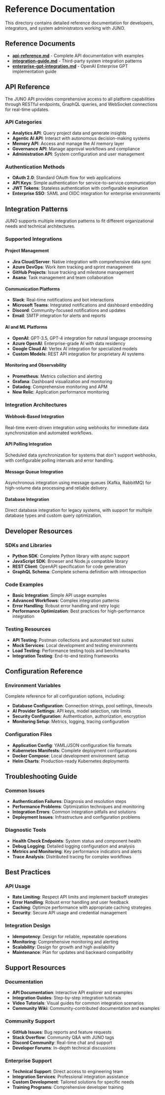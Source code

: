 # Reference Documentation

This directory contains detailed reference documentation for developers, integrators, and system administrators working with JUNO.

## Reference Documents

- **[api-reference.md](./api-reference.md)** - Complete API documentation with examples
- **[integration-guide.md](./integration-guide.md)** - Third-party system integration patterns
- **[enterprise-gpt-integration.md](./enterprise-gpt-integration.md)** - OpenAI Enterprise GPT implementation guide

## API Reference

The JUNO API provides comprehensive access to all platform capabilities through RESTful endpoints, GraphQL queries, and WebSocket connections for real-time updates.

### API Categories

- **Analytics API**: Query project data and generate insights
- **Agentic AI API**: Interact with autonomous decision-making systems
- **Memory API**: Access and manage the AI memory layer
- **Governance API**: Manage approval workflows and compliance
- **Administration API**: System configuration and user management

### Authentication Methods

- **OAuth 2.0**: Standard OAuth flow for web applications
- **API Keys**: Simple authentication for service-to-service communication
- **JWT Tokens**: Stateless authentication with configurable expiration
- **Enterprise SSO**: SAML and OIDC integration for enterprise environments

## Integration Patterns

JUNO supports multiple integration patterns to fit different organizational needs and technical architectures.

### Supported Integrations

#### Project Management
- **Jira Cloud/Server**: Native integration with comprehensive data sync
- **Azure DevOps**: Work item tracking and sprint management
- **GitHub Projects**: Issue tracking and milestone management
- **Asana**: Task management and team collaboration

#### Communication Platforms
- **Slack**: Real-time notifications and bot interactions
- **Microsoft Teams**: Integrated notifications and dashboard embedding
- **Discord**: Community-focused notifications and updates
- **Email**: SMTP integration for alerts and reports

#### AI and ML Platforms
- **OpenAI**: GPT-3.5, GPT-4 integration for natural language processing
- **Azure OpenAI**: Enterprise-grade AI with data residency
- **Google Cloud AI**: Vertex AI integration for specialized models
- **Custom Models**: REST API integration for proprietary AI systems

#### Monitoring and Observability
- **Prometheus**: Metrics collection and alerting
- **Grafana**: Dashboard visualization and monitoring
- **Datadog**: Comprehensive monitoring and APM
- **New Relic**: Application performance monitoring

### Integration Architectures

#### Webhook-Based Integration
Real-time event-driven integration using webhooks for immediate data synchronization and automated workflows.

#### API Polling Integration
Scheduled data synchronization for systems that don't support webhooks, with configurable polling intervals and error handling.

#### Message Queue Integration
Asynchronous integration using message queues (Kafka, RabbitMQ) for high-volume data processing and reliable delivery.

#### Database Integration
Direct database integration for legacy systems, with support for multiple database types and custom query optimization.

## Developer Resources

### SDKs and Libraries
- **Python SDK**: Complete Python library with async support
- **JavaScript SDK**: Browser and Node.js compatible library
- **REST Client**: OpenAPI specification for code generation
- **GraphQL Schema**: Complete schema definition with introspection

### Code Examples
- **Basic Integration**: Simple API usage examples
- **Advanced Workflows**: Complex integration patterns
- **Error Handling**: Robust error handling and retry logic
- **Performance Optimization**: Best practices for high-performance integration

### Testing Resources
- **API Testing**: Postman collections and automated test suites
- **Mock Services**: Local development and testing environments
- **Load Testing**: Performance testing tools and benchmarks
- **Integration Testing**: End-to-end testing frameworks

## Configuration Reference

### Environment Variables
Complete reference for all configuration options, including:
- **Database Configuration**: Connection strings, pool settings, timeouts
- **AI Provider Settings**: API keys, model selection, rate limits
- **Security Configuration**: Authentication, authorization, encryption
- **Monitoring Setup**: Metrics, logging, tracing configuration

### Configuration Files
- **Application Config**: YAML/JSON configuration file formats
- **Kubernetes Manifests**: Complete deployment configurations
- **Docker Compose**: Local development environment setup
- **Helm Charts**: Production-ready Kubernetes deployments

## Troubleshooting Guide

### Common Issues
- **Authentication Failures**: Diagnosis and resolution steps
- **Performance Problems**: Optimization techniques and monitoring
- **Integration Errors**: Common integration pitfalls and solutions
- **Deployment Issues**: Infrastructure and configuration problems

### Diagnostic Tools
- **Health Check Endpoints**: System status and component health
- **Debug Logging**: Detailed logging configuration and analysis
- **Metrics and Monitoring**: Key performance indicators and alerts
- **Trace Analysis**: Distributed tracing for complex workflows

## Best Practices

### API Usage
- **Rate Limiting**: Respect API limits and implement backoff strategies
- **Error Handling**: Robust error handling and user feedback
- **Caching**: Optimize performance with appropriate caching strategies
- **Security**: Secure API usage and credential management

### Integration Design
- **Idempotency**: Design for reliable, repeatable operations
- **Monitoring**: Comprehensive monitoring and alerting
- **Scalability**: Design for growth and high availability
- **Maintenance**: Plan for updates and backward compatibility

## Support Resources

### Documentation
- **API Documentation**: Interactive API explorer and examples
- **Integration Guides**: Step-by-step integration tutorials
- **Video Tutorials**: Visual guides for common integration scenarios
- **Community Wiki**: Community-contributed documentation and examples

### Community Support
- **GitHub Issues**: Bug reports and feature requests
- **Stack Overflow**: Community Q&A with JUNO tags
- **Discord Community**: Real-time chat and support
- **Developer Forums**: In-depth technical discussions

### Enterprise Support
- **Technical Support**: Direct access to engineering team
- **Integration Services**: Professional integration assistance
- **Custom Development**: Tailored solutions for specific needs
- **Training Programs**: Comprehensive developer training

